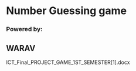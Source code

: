 <h1>Number Guessing game</h1>
<h3>Powered by:</h3> <h2>WARAV</h2>

ICT_Final_PROJECT_GAME_1ST_SEMESTER[1].docx
